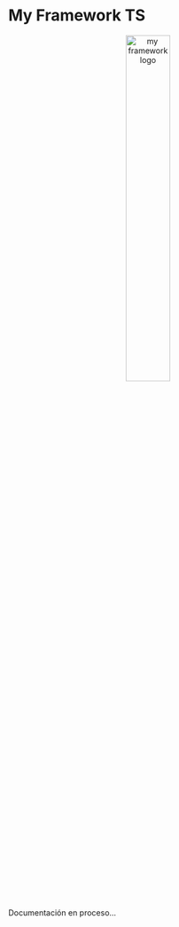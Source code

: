 # __My Framework TS__

<p align="center">
  <img src="https://i.postimg.cc/RhrgmkP4/logo-myframework-ts-big.png" width="40%" height="auto" alt="my framework logo" title="my framework logo">
</p>

Documentación en proceso...